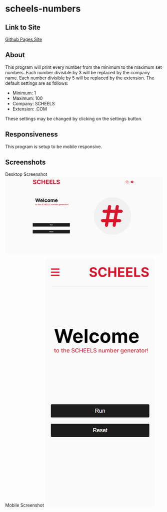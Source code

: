 # scheels-numbers

## Link to Site

[Github Pages Site](https://eaakre.github.io/scheels-numbers/)

## About

This program will print every number from the minimum to the maximum set numbers. Each number divisible by 3 will be replaced by the company name. Each number divisible by 5 will be replaced by the extension. The default settings are as follows:

- Minimum: 1
- Maximum: 100
- Company: SCHEELS
- Extension: .COM

These settings may be changed by clicking on the settings button.

## Responsiveness

This program is setup to be mobile responsive.

## Screenshots

Desktop Screenshot
![Desktop screenshot](images/desktop-image.png)

Mobile Screenshot
![Mobile screenshot](images/mobile-image.png)
